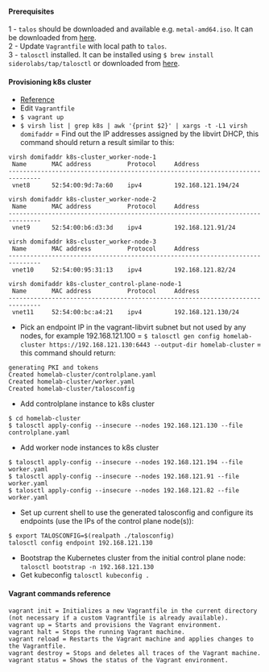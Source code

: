 #### Prerequisites
1 - `talos` should be downloaded and available e.g. `metal-amd64.iso`. It can be downloaded from [here](https://github.com/siderolabs/talos/releases/tag/v1.9.1).  
2 - Update `Vagrantfile` with local path to `talos`.  
3 - `talosctl` installed. It can be installed using `$ brew install siderolabs/tap/talosctl` or downloaded from [here](https://github.com/siderolabs/talos/releases/tag/v1.9.1).  

#### Provisioning k8s cluster
- [Reference](https://www.talos.dev/v1.9/talos-guides/install/virtualized-platforms/vagrant-libvirt/)
- Edit `Vagrantfile`
- `$ vagrant up`
- `$ virsh list | grep k8s | awk '{print $2}' | xargs -t -L1 virsh domifaddr` = Find out the IP addresses assigned by the libvirt DHCP, this command should return a result similar to this:
```
virsh domifaddr k8s-cluster_worker-node-1
 Name       MAC address          Protocol     Address
-------------------------------------------------------------------------------
 vnet8      52:54:00:9d:7a:60    ipv4         192.168.121.194/24

virsh domifaddr k8s-cluster_worker-node-2
 Name       MAC address          Protocol     Address
-------------------------------------------------------------------------------
 vnet9      52:54:00:b6:d3:3d    ipv4         192.168.121.91/24

virsh domifaddr k8s-cluster_worker-node-3
 Name       MAC address          Protocol     Address
-------------------------------------------------------------------------------
 vnet10     52:54:00:95:31:13    ipv4         192.168.121.82/24

virsh domifaddr k8s-cluster_control-plane-node-1
 Name       MAC address          Protocol     Address
-------------------------------------------------------------------------------
 vnet11     52:54:00:bc:a4:21    ipv4         192.168.121.130/24

```
- Pick an endpoint IP in the vagrant-libvirt subnet but not used by any nodes, for example 192.168.121.100 = `$ talosctl gen config homelab-cluster https://192.168.121.130:6443 --output-dir homelab-cluster` = this command should return:
```
generating PKI and tokens
Created homelab-cluster/controlplane.yaml
Created homelab-cluster/worker.yaml
Created homelab-cluster/talosconfig
```
- Add controlplane instance to k8s cluster
```
$ cd homelab-cluster
$ talosctl apply-config --insecure --nodes 192.168.121.130 --file controlplane.yaml
```
- Add worker node instances to k8s cluster
```
$ talosctl apply-config --insecure --nodes 192.168.121.194 --file worker.yaml
$ talosctl apply-config --insecure --nodes 192.168.121.91 --file worker.yaml
$ talosctl apply-config --insecure --nodes 192.168.121.82 --file worker.yaml
```
- Set up current shell to use the generated talosconfig and configure its endpoints (use the IPs of the control plane node(s)):
```
$ export TALOSCONFIG=$(realpath ./talosconfig)
talosctl config endpoint 192.168.121.130
```
- Bootstrap the Kubernetes cluster from the initial control plane node: `talosctl bootstrap -n 192.168.121.130`
- Get kubeconfig `talosctl kubeconfig .`



#### Vagrant commands reference
```
vagrant init = Initializes a new Vagrantfile in the current directory (not necessary if a custom Vagrantfile is already available).
vagrant up = Starts and provisions the Vagrant environment.
vagrant halt = Stops the running Vagrant machine.
vagrant reload = Restarts the Vagrant machine and applies changes to the Vagrantfile.
vagrant destroy = Stops and deletes all traces of the Vagrant machine.
vagrant status = Shows the status of the Vagrant environment.
```
